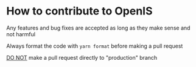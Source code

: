 # How to contribute to OpenIS

Any features and bug fixes are accepted as long as they make sense and not harmful

Always format the code with `yarn format` before making a pull request

<ins>DO NOT</ins> make a pull request directly to "production" branch
